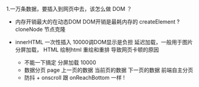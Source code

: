 1.一万条数据，要插入到网页中去，该怎么做
DOM ？
- 内存开销最大的在动态DOM
DOM开销是最耗内存的
createElement ?
cloneNode 节点克隆
- innerHTML 一次性插入
  10000调DOM显示是负担
  延迟加载，一般用于图片
  分屏加载， HTML
  绘制html 重绘和重排 导致网页卡顿的原因

  - 不能一下搞定  分屏加载
  10000 
  - 数据分页 page 上一页的数据  当前页的数据  下一页的数据
  前端自主分页
  - 防抖 + onscroll
  跟 onReachBottom 一样
!